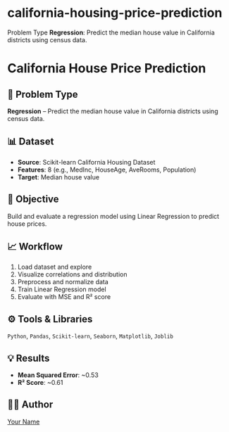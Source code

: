 # california-housing-price-prediction
Problem Type **Regression**:  Predict the median house value in California districts using census data.

# California House Price Prediction

## 🧠 Problem Type
**Regression** – Predict the median house value in California districts using census data.

## 📊 Dataset
- **Source**: Scikit-learn California Housing Dataset
- **Features**: 8 (e.g., MedInc, HouseAge, AveRooms, Population)
- **Target**: Median house value

## 📌 Objective
Build and evaluate a regression model using Linear Regression to predict house prices.

## 📈 Workflow
1. Load dataset and explore
2. Visualize correlations and distribution
3. Preprocess and normalize data
4. Train Linear Regression model
5. Evaluate with MSE and R² score

## ⚙️ Tools & Libraries
`Python`, `Pandas`, `Scikit-learn`, `Seaborn`, `Matplotlib`, `Joblib`

## 💡 Results
- **Mean Squared Error**: ~0.53
- **R² Score**: ~0.61

## 🙋‍♂️ Author
[Your Name](https://github.com/MoksedurRahman)